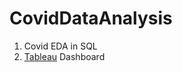 # CovidDataAnalysis
1. Covid EDA in SQL
2. [Tableau](https://public.tableau.com/app/profile/jordan.fabia/viz/CovidDashboard_16876205375510/Dashboard1) Dashboard
